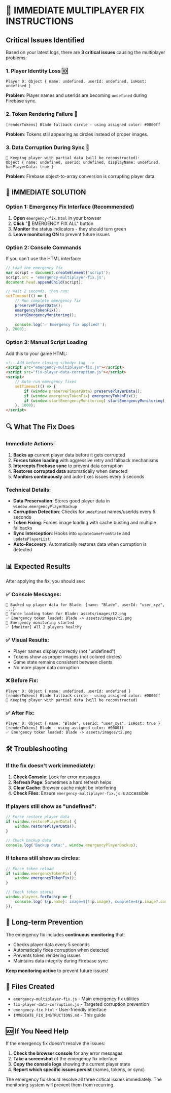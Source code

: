 # 🚨 IMMEDIATE MULTIPLAYER FIX INSTRUCTIONS

## Critical Issues Identified

Based on your latest logs, there are **3 critical issues** causing the multiplayer problems:

### 1. **Player Identity Loss** 🆔
```
Player 0: Object { name: undefined, userId: undefined, isHost: undefined }
```
**Problem**: Player names and userIds are becoming `undefined` during Firebase sync.

### 2. **Token Rendering Failure** 🎯
```
[renderTokens] Blade fallback circle - using assigned color: #0000ff
```
**Problem**: Tokens still appearing as circles instead of proper images.

### 3. **Data Corruption During Sync** 🔄
```
🔄 Keeping player with partial data (will be reconstructed): 
Object { name: undefined, userId: undefined, displayName: undefined, hasPlayerData: true }
```
**Problem**: Firebase object-to-array conversion is corrupting player data.

## 🚀 IMMEDIATE SOLUTION

### Option 1: Emergency Fix Interface (Recommended)
1. **Open** `emergency-fix.html` in your browser
2. **Click** "🚨 EMERGENCY FIX ALL" button
3. **Monitor** the status indicators - they should turn green
4. **Leave monitoring ON** to prevent future issues

### Option 2: Console Commands
If you can't use the HTML interface:

```javascript
// Load the emergency fix
var script = document.createElement('script');
script.src = 'emergency-multiplayer-fix.js';
document.head.appendChild(script);

// Wait 2 seconds, then run:
setTimeout(() => {
    // Run complete emergency fix
    preservePlayerData();
    emergencyTokenFix();
    startEmergencyMonitoring();
    
    console.log('✅ Emergency fix applied!');
}, 2000);
```

### Option 3: Manual Script Loading
Add this to your game HTML:

```html
<!-- Add before closing </body> tag -->
<script src="emergency-multiplayer-fix.js"></script>
<script src="fix-player-data-corruption.js"></script>
<script>
    // Auto-run emergency fixes
    setTimeout(() => {
        if (window.preservePlayerData) preservePlayerData();
        if (window.emergencyTokenFix) emergencyTokenFix();
        if (window.startEmergencyMonitoring) startEmergencyMonitoring();
    }, 1000);
</script>
```

## 🔍 What The Fix Does

### Immediate Actions:
1. **Backs up** current player data before it gets corrupted
2. **Forces token loading** with aggressive retry and fallback mechanisms
3. **Intercepts Firebase sync** to prevent data corruption
4. **Restores corrupted data** automatically when detected
5. **Monitors continuously** and auto-fixes issues every 5 seconds

### Technical Details:
- **Data Preservation**: Stores good player data in `window.emergencyPlayerBackup`
- **Corruption Detection**: Checks for `undefined` names/userIds every 5 seconds
- **Token Fixing**: Forces image loading with cache busting and multiple fallbacks
- **Sync Interception**: Hooks into `updateGameFromState` and `updatePlayerList`
- **Auto-Recovery**: Automatically restores data when corruption is detected

## 📊 Expected Results

After applying the fix, you should see:

### ✅ **Console Messages:**
```
💾 Backed up player data for Blade: {name: "Blade", userId: "user_xyz", ...}
🔧 Force loading token for Blade: assets/images/t2.png
✅ Emergency token loaded: Blade -> assets/images/t2.png
📡 Emergency monitoring started
✅ [Monitor] All 2 players healthy
```

### ✅ **Visual Results:**
- Player names display correctly (not "undefined")
- Tokens show as proper images (not colored circles)
- Game state remains consistent between clients
- No more player data corruption

### ❌ **Before Fix:**
```
Player 0: Object { name: undefined, userId: undefined }
[renderTokens] Blade fallback circle - using assigned color: #0000ff
🔄 Keeping player with partial data (will be reconstructed)
```

### ✅ **After Fix:**
```
Player 0: Object { name: "Blade", userId: "user_xyz", isHost: true }
[renderTokens] Blade - using assigned color: #0000ff
✅ Emergency token loaded: Blade -> assets/images/t2.png
```

## 🛠️ Troubleshooting

### If the fix doesn't work immediately:

1. **Check Console**: Look for error messages
2. **Refresh Page**: Sometimes a hard refresh helps
3. **Clear Cache**: Browser cache might be interfering
4. **Check Files**: Ensure `emergency-multiplayer-fix.js` is accessible

### If players still show as "undefined":

```javascript
// Force restore player data
if (window.restorePlayerData) {
    window.restorePlayerData();
}

// Check backup data
console.log('Backup data:', window.emergencyPlayerBackup);
```

### If tokens still show as circles:

```javascript
// Force token reload
if (window.emergencyTokenFix) {
    window.emergencyTokenFix();
}

// Check token status
window.players.forEach(p => {
    console.log(`${p.name}: image=${!!p.image}, complete=${p.image?.complete}, width=${p.image?.naturalWidth}`);
});
```

## 🔄 Long-term Prevention

The emergency fix includes **continuous monitoring** that:
- Checks player data every 5 seconds
- Automatically fixes corruption when detected
- Prevents token rendering issues
- Maintains data integrity during Firebase sync

**Keep monitoring active** to prevent future issues!

## 📁 Files Created

- `emergency-multiplayer-fix.js` - Main emergency fix utilities
- `fix-player-data-corruption.js` - Targeted corruption prevention
- `emergency-fix.html` - User-friendly interface
- `IMMEDIATE_FIX_INSTRUCTIONS.md` - This guide

## 🆘 If You Need Help

If the emergency fix doesn't resolve the issues:

1. **Check the browser console** for any error messages
2. **Take a screenshot** of the emergency fix interface
3. **Copy the console logs** showing the current player state
4. **Report which specific issues persist** (names, tokens, or sync)

The emergency fix should resolve all three critical issues immediately. The monitoring system will prevent them from recurring.
